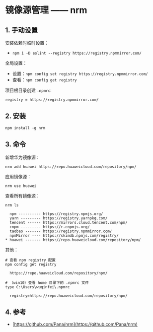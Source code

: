 # 镜像源管理 —— nrm

## 1. 手动设置

安装依赖时临时设置：

* `npm i -D eslint --registry https://registry.npmmirror.com/`

全局设置：

* 设置：`npm config set registry https://registry.npmmirror.com/`
* 查看：`npm config get registry`

项目根目录创建 `.npmrc`:

```text
registry = https://registry.npmmirror.com/
```

## 2. 安装

```shell
npm install -g nrm
```

## 3. 命令

新增华为镜像源：

```shell
nrm add huawei https://repo.huaweicloud.com/repository/npm/
```

应用镜像源：

```shell
nrm use huawei
```

查看所有镜像源：

```shell
nrm ls

  npm ---------- https://registry.npmjs.org/
  yarn --------- https://registry.yarnpkg.com/
  tencent ------ https://mirrors.cloud.tencent.com/npm/
  cnpm --------- https://r.cnpmjs.org/
  taobao ------- https://registry.npmmirror.com/
  npmMirror ---- https://skimdb.npmjs.com/registry/
* huawei ------- https://repo.huaweicloud.com/repository/npm/
```

其他：

```shell
# 查看 npm registry 配置
npm config get registry
  
  https://repo.huaweicloud.com/repository/npm/

# （win10）查看 home 目录下的 .npmrc 文件
type C:\Users\wuqinfei\.npmrc

  registry=https://repo.huaweicloud.com/repository/npm/
```


## 4. 参考

* [https://github.com/Pana/nrm](https://github.com/Pana/nrm)
